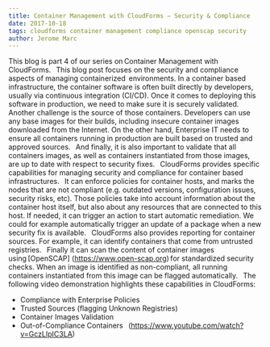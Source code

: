 ```yaml
---     
title: Container Management with CloudForms – Security & Compliance
date: 2017-10-18
tags: cloudforms container management compliance openscap security
author: Jerome Marc
---
```


This blog is part 4 of our series on Container Management with CloudForms.
  
This blog post focuses on the security and compliance aspects of managing containerized  environments.
In a container based infrastructure, the container software is often built directly by developers, usually via continuous integration (CI/CD). Once it comes to deploying this software in production, we need to make sure it is securely validated.
  
Another challenge is the source of those containers. Developers can use any base images for their builds, including insecure container images downloaded from the Internet. On the other hand, Enterprise IT needs to ensure all containers running in production are built based on trusted and approved sources.
  
And finally, it is also important to validate that all containers images, as well as containers instantiated from those images, are up to date with respect to security fixes.
  
CloudForms provides specific capabilities for managing security and compliance for container based infrastructures.
  
It can enforce policies for container hosts, and marks the nodes that are not compliant (e.g. outdated versions, configuration issues, security risks, etc). Those policies take into account information about the container host itself, but also about any resources that are connected to this host. If needed, it can trigger an action to start automatic remediation. We could for example automatically trigger an update of a package when a new security fix is available.
  
CloudForms also provides reporting for container sources. For example, it can identify containers that come from untrusted registries.
  
Finally it can scan the content of container images using [OpenSCAP] (<https://www.open-scap.org>) for standardized security checks. When an image is identified as non-compliant, all running containers instantiated from this image can be flagged automatically.
  
The following video demonstration highlights these capabilities in CloudForms:

* Compliance with Enterprise Policies
* Trusted Sources (flagging Unknown Registries)
* Container Images Validation
* Out-of-Compliance Containers
  
(<https://www.youtube.com/watch?v=GczLIpIC3LA>)
